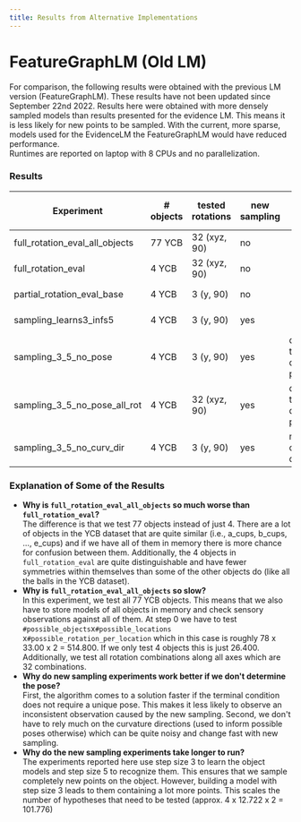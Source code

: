 ```yaml
---
title: Results from Alternative Implementations
---
```

# FeatureGraphLM (Old LM)

For comparison, the following results were obtained with the previous LM version (FeatureGraphLM). These results have not been updated since September 22nd 2022. Results here were obtained with more densely sampled models than results presented for the evidence LM. This means it is less likely for new points to be sampled. With the current, more sparse, models used for the EvidenceLM the FeatureGraphLM would have reduced performance.  
Runtimes are reported on laptop with 8 CPUs and no parallelization.

### Results
| Experiment                     | # objects | tested rotations | new sampling | other                          | Object Detection Accuracy | Rotation Error | Run Time        |
| ------------------------------ | --------- | ---------------- | ------------ | ------------------------------ | ------------------------- | -------------- | --------------- |
| full_rotation_eval_all_objects | 77 YCB    | 32 (xyz, 90)     | no           |                                | 73.62%                    |                | 4076min (68hrs) |
| full_rotation_eval             | 4 YCB     | 32 (xyz, 90)     | no           |                                | 98.44%                    | 0.04 rad       | 5389s (89min)   |
| partial_rotation_eval_base     | 4 YCB     | 3 (y, 90)        | no           |                                | 100%                      | 0 rad          | 264s (4.4min)   |
| sampling_learns3_infs5         | 4 YCB     | 3 (y, 90)        | yes          |                                | 75%                       | 0.15 rad       | 1096s (18.3min) |
| sampling_3_5_no_pose           | 4 YCB     | 3 (y, 90)        | yes          | don't try to determine pose    | 100%                      | -              | 1110s (18.5min) |
| sampling_3_5_no_pose_all_rot   | 4 YCB     | 32 (xyz, 90)     | yes          | don't try to determine pose    | 96.55%                    | -              | 1557s (25.9min) |
| sampling_3_5_no_curv_dir       | 4 YCB     | 3 (y, 90)        | yes          | not using curvature directions | 91.67%                    | 0.03 rad       | 845s (14min)    |

### Explanation of Some of the Results

- **Why is `full_rotation_eval_all_objects` so much worse than `full_rotation_eval`?**  
  The difference is that we test 77 objects instead of just 4. There are a lot of objects in the YCB dataset that are quite similar (i.e., a_cups, b_cups, ..., e_cups) and if we have all of them in memory there is more chance for confusion between them. Additionally, the 4 objects in `full_rotation_eval` are quite distinguishable and have fewer symmetries within themselves than some of the other objects do (like all the balls in the YCB dataset).
- **Why is `full_rotation_eval_all_objects` so slow?**  
  In this experiment, we test all 77 YCB objects. This means that we also have to store models of all objects in memory and check sensory observations against all of them. At step 0 we have to test `#possible_objects`x`#possible_locations` x`#possible_rotation_per_location` which in this case is roughly 78 x 33.00 x 2 = 514.800. If we only test 4 objects this is just 26.400. Additionally, we test all rotation combinations along all axes which are 32 combinations.
- **Why do new sampling experiments work better if we don't determine the pose?**  
  First, the algorithm comes to a solution faster if the terminal condition does not require a unique pose. This makes it less likely to observe an inconsistent observation caused by the new sampling. Second, we don't have to rely much on the curvature directions (used to inform possible poses otherwise) which can be quite noisy and change fast with new sampling.
- **Why do the new sampling experiments take longer to run?**  
  The experiments reported here use step size 3 to learn the object models and step size 5 to recognize them. This ensures that we sample completely new points on the object. However, building a model with step size 3 leads to them containing a lot more points. This scales the number of hypotheses that need to be tested (approx. 4 x 12.722 x 2 = 101.776)
